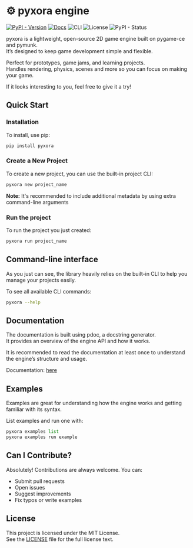 # ⚙️ pyxora engine
[![PyPI - Version](https://img.shields.io/pypi/v/pyxora)](https://pypi.org/project/pyxora/)
[![Docs](https://img.shields.io/badge/docs-online-blue)](https://pyxora.github.io/pyxora-docs/)
![CLI](https://img.shields.io/badge/CLI-available-red)
![License](https://img.shields.io/github/license/pyxora/pyxora-engine)
![PyPI - Status](https://img.shields.io/pypi/status/pyxora)


pyxora is a lightweight, open-source 2D game engine built on pygame-ce and pymunk.  
It’s designed to keep game development simple and flexible.

Perfect for prototypes, game jams, and learning projects.  
Handles rendering, physics, scenes and more so you can focus on making your game.

If it looks interesting to you, feel free to give it a try!

## Quick Start

### Installation
To install, use pip:
```bash
pip install pyxora
```
### Create a New Project
To create a new project, you can use the built-in project CLI:

```bash
pyxora new project_name
```
**Note:** It's recommended to include additional metadata by using extra command-line arguments
### Run the project
To run the project you just created:
```bash
pyxora run project_name
```

## Command-line interface
As you just can see, the library heavily relies on the built-in CLI to help you manage your projects easily.

To see all available CLI commands:

```bash
pyxora --help
```

## Documentation
The documentation is built using pdoc, a docstring generator.  
It provides an overview of the engine API and how it works.

It is recommended to read the documentation at least once to understand the engine’s structure and usage.

Documentation: [here](https://pyxora.github.io/pyxora-docs/)

## Examples
Examples are great for understanding how the engine works and getting familiar with its syntax.

List examples and run one with:
```python
pyxora examples list
pyxora examples run example
```

## Can I Contribute?
Absolutely! Contributions are always welcome.
You can:

- Submit pull requests
- Open issues
- Suggest improvements
- Fix typos or write examples

## License

This project is licensed under the MIT License.  
See the [LICENSE](LICENSE.txt) file for the full license text.
